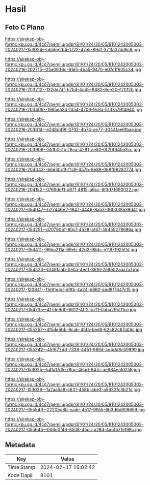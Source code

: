 # Hasil

## Foto C Plano

https://sirekap-obj-formc.kpu.go.id/4cd7/pemilu/pdpr/81/01/24/20/05/8101242005003-20240217-153024--bbb6e2b4-1722-47e5-89df-371fa37dd6c9.jpg

https://sirekap-obj-formc.kpu.go.id/4cd7/pemilu/pdpr/81/01/24/20/05/8101242005003-20240216-202715--25a0936c-61e5-4ba5-9470-e07c1f905c34.jpg

https://sirekap-obj-formc.kpu.go.id/4cd7/pemilu/pdpr/81/01/24/20/05/8101242005003-20240216-203212--132dd7df-b7b4-4c45-8482-8ee20e17012b.jpg

https://sirekap-obj-formc.kpu.go.id/4cd7/pemilu/pdpr/81/01/24/20/05/8101242005003-20240216-203409--1965ea3d-fd54-4706-9c8a-5137a7914940.jpg

https://sirekap-obj-formc.kpu.go.id/4cd7/pemilu/pdpr/81/01/24/20/05/8101242005003-20240216-203614--e248d49f-0702-4b74-ae77-3044fae6fbae.jpg

https://sirekap-obj-formc.kpu.go.id/4cd7/pemilu/pdpr/81/01/24/20/05/8101242005003-20240216-203908--551b0c1b-f8ea-4281-ae80-0f20f640a3cc.jpg

https://sirekap-obj-formc.kpu.go.id/4cd7/pemilu/pdpr/81/01/24/20/05/8101242005003-20240216-204043--b6e30c1f-f1c9-457b-8e89-088f98282774.jpg

https://sirekap-obj-formc.kpu.go.id/4cd7/pemilu/pdpr/81/01/24/20/05/8101242005003-20240216-204152--0769def1-a67f-4815-a6cc-8f3d71690022.jpg

https://sirekap-obj-formc.kpu.go.id/4cd7/pemilu/pdpr/81/01/24/20/05/8101242005003-20240217-054047--b27446e2-1847-4446-8ab3-360338539d41.jpg

https://sirekap-obj-formc.kpu.go.id/4cd7/pemilu/pdpr/81/01/24/20/05/8101242005003-20240217-054251--d70790bf-90cf-4528-a167-56455278686a.jpg

https://sirekap-obj-formc.kpu.go.id/4cd7/pemilu/pdpr/81/01/24/20/05/8101242005003-20240217-054411--96ba211a-69eb-42d2-98dc-e1187f925ffd.jpg

https://sirekap-obj-formc.kpu.go.id/4cd7/pemilu/pdpr/81/01/24/20/05/8101242005003-20240217-054523--b149faab-0e0a-4ec1-89f6-2e8e02aaa7a7.jpg

https://sirekap-obj-formc.kpu.go.id/4cd7/pemilu/pdpr/81/01/24/20/05/8101242005003-20240217-130841--11e91e4d-d9fb-4a24-b860-abd8f7447c15.jpg

https://sirekap-obj-formc.kpu.go.id/4cd7/pemilu/pdpr/81/01/24/20/05/8101242005003-20240217-054735--417de9d0-6612-4ff2-b711-0aba29bff1ce.jpg

https://sirekap-obj-formc.kpu.go.id/4cd7/pemilu/pdpr/81/01/24/20/05/8101242005003-20240217-055257--4f5de5bb-8cab-45fa-bed6-62c82c87a06c.jpg

https://sirekap-obj-formc.kpu.go.id/4cd7/pemilu/pdpr/81/01/24/20/05/8101242005003-20240217-055342--45f672dd-7338-4451-966d-ae4dd8cb9899.jpg

https://sirekap-obj-formc.kpu.go.id/4cd7/pemilu/pdpr/81/01/24/20/05/8101242005003-20240217-153025--541a17d5-79bc-46ad-847c-ae984eafd258.jpg

https://sirekap-obj-formc.kpu.go.id/4cd7/pemilu/pdpr/81/01/24/20/05/8101242005003-20240217-153026--1a2aa5a8-c631-458b-abe3-a5633fc3b21c.jpg

https://sirekap-obj-formc.kpu.go.id/4cd7/pemilu/pdpr/81/01/24/20/05/8101242005003-20240217-055549--22205c8b-eade-4517-9955-6b3d6d606659.jpg

https://sirekap-obj-formc.kpu.go.id/4cd7/pemilu/pdpr/81/01/24/20/05/8101242005003-20240217-055645--006d0f46-8508-45cc-a28d-4a5fb71ef99c.jpg


## Metadata

| Key        | Value               |
| ---------- | ------------------- |
| Time Stamp | 2024-02-17 16:02:42 |
| Kode Dapil | 8101                |



